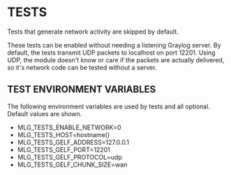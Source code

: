 # TESTS

Tests that generate network activity are skipped by default.

These tests can be enabled without needing a listening Graylog server.
By default, the tests transmit UDP packets to localhost on port 12201.
Using UDP, the module doesn't know or care if the packets are actually
delivered, so it's network code can be tested without a server.

## TEST ENVIRONMENT VARIABLES

The following environment variables are used by tests and all optional.
Default values are shown.

- MLG_TESTS_ENABLE_NETWORK=0
- MLG_TESTS_HOST=hostname()
- MLG_TESTS_GELF_ADDRESS=127.0.0.1
- MLG_TESTS_GELF_PORT=12201
- MLG_TESTS_GELF_PROTOCOL=udp
- MLG_TESTS_GELF_CHUNK_SIZE=wan
